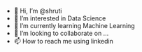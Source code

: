 - 👋 Hi, I’m @shruti 
- 👀 I’m interested in Data Science
- 🌱 I’m currently learning Machine Learning
- 💞️ I’m looking to collaborate on ...
- 📫 How to reach me using linkedin


<!---
shruti169/shruti169 is a ✨ special ✨ repository because its `README.md` (this file) appears on your GitHub profile.
You can click the Preview link to take a look at your changes.
--->
